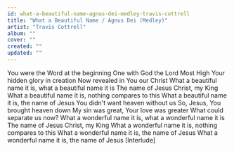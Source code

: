 ```yaml
---
id: what-a-beautiful-name-agnus-dei-medley-travis-cottrell
title: "What a Beautiful Name / Agnus Dei (Medley)"
artist: "Travis Cottrell"
album: ""
cover: ""
created: ""
updated: ""
---
```


You were the Word at the beginning
One with God the Lord Most High
Your hidden glory in creation
Now revealed in You our Christ
What a beautiful name it is, what a beautiful name it is
The name of Jesus Christ, my King
What a beautiful name it is, nothing compares to this
What a beautiful name it is, the name of Jesus
You didn't want heaven without us
So, Jesus, You brought heaven down
My sin was great, Your love was greater
What could separate us now?
What a wonderful name it is, what a wonderful name it is
The name of Jesus Christ, my King
What a wonderful name it is, nothing compares to this
What a wonderful name it is, the name of Jesus
What a wonderful name it is, the name of Jesus
[Interlude]